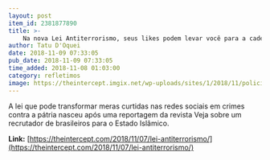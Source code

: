 ```yaml
---
layout: post
item_id: 2381877890
title: >-
    Na nova Lei Antiterrorismo, seus likes podem levar você para a cadeia
author: Tatu D'Oquei
date: 2018-11-09 07:33:05
pub_date: 2018-11-09 07:33:05
time_added: 2018-11-08 01:03:00
category: refletimos
image: https://theintercept.imgix.net/wp-uploads/sites/1/2018/11/policia-1-1541604538.jpg?auto=compress%2Cformat&q=90&fit=crop&w=1200&h=800
---
```


A lei que pode transformar meras curtidas nas redes sociais em crimes contra a pátria nasceu após uma reportagem da revista Veja sobre um recrutador de brasileiros para o Estado Islâmico.

**Link:** [https://theintercept.com/2018/11/07/lei-antiterrorismo/](https://theintercept.com/2018/11/07/lei-antiterrorismo/)

